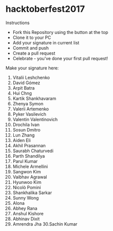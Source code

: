 ﻿# hacktoberfest2017

Instructions

- Fork this Repository using the button at the top
- Clone it to your PC
- Add your signature in current list
- Commit and push
- Create a pull request
- Celebrate - you've done your first pull request!

Make your signature here:
1. Vitalii Leshchenko
2. David Gómez
3. Arpit Batra
4. Hui Chng
5. Kartik Shankhavaram
6. Zhenya Symon
7. Valerii Artemenko
8. Pyker Vasilevich
9. Valentin Valentinovich
10. Drochila Ivan
11. Sosun Dmitro
12. Lun Zhang
13. Aiden Eli
14. Akhil Prasannan
15. Saurabh Chaturvedi
16. Parth Shandilya
17. Parul Kumar
18. Michele Armellini
19. Sangwon Kim
20. Vaibhav Agrawal
21. Hyunwoo Kim
22. Nicolò Pomini
23. Shankhalika Sarkar
24. Sunny Wong
25. Alona 
26. Abhey Rana
27. Anshul Kishore
28. Abhinav Dixit
29. Amrendra Jha
30.Sachin Kumar
